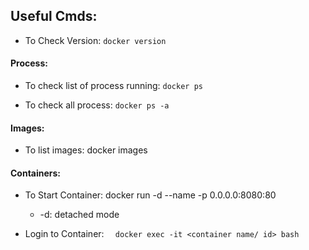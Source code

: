 ## Useful Cmds:

- To Check Version: 
`docker version`

#### Process:
- To check list of process running:
`docker ps`

- To check all process: 
`docker ps -a`


#### Images:
- To list images: docker images


#### Containers: 
- To Start Container: 
  docker run -d --name <container name> -p 0.0.0.0:8080:80 <image name>
    - -d: detached mode

- Login to Container: 
`  docker exec -it <container name/ id> bash`


